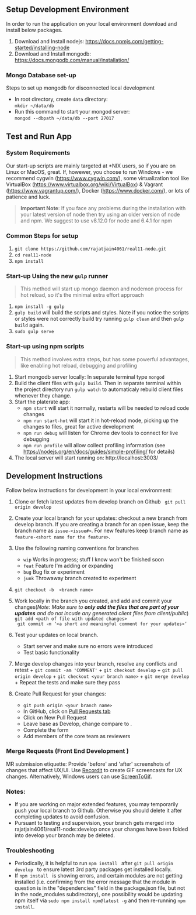 ## Setup Development Environment
In order to run the application on your local environment download and install below packages.

 1. Download and Install nodejs: https://docs.npmjs.com/getting-started/installing-node
 2. Download and Install mongodb: https://docs.mongodb.com/manual/installation/   

 ### Mongo Database set-up
  Steps to set up mongodb for disconnected local development   
  + In root directory, create `data` directory:   
  		``` mkdir ~/data/db ```   
  + Run this command to start your mongod server:   
 		``` mongod --dbpath ~/data/db --port 27017 ```

## Test and Run App

### System Requirements

Our start-up scripts are mainly targeted at *NIX users, so if you are on Linux or MacOS, great.  If, howewer, you choose to run Windows - we recommend cygwin (https://www.cygwin.com/), some virtualization tool like VirtualBox (https://www.virtualbox.org/wiki/VirtualBox) & Vagrant (https://www.vagrantup.com/), Docker (https://www.docker.com/), or lots of patience and luck.

> **Important Note**: If you face any problems during the installation with your latest version of node then try using an older version of node and npm. We suggest to use v8.12.0 for node and 6.4.1 for npm

### Common Steps for setup
  1. ```git clone https://github.com/rajatjain4061/real11-node.git```
  1. ```cd real11-node```
  1. ```npm install```

### Start-up Using the new ```gulp``` runner
> This method will start up mongo daemon and nodemon process for hot reload, so it's the minimal extra effort approach
  1. ``` npm install -g gulp ```
  2. ``` gulp build ``` will build the scripts and styles. Note if you notice the scripts or styles were not correctly build try running `gulp clean` and then `gulp build` again.
  5. ```sudo gulp serve```

### Start-up using npm scripts
> This method involves extra steps, but has some powerful advantages, like enabling hot reload, debugging and profiling
  1. Start mongodb server locally: In separate terminal type ```mongod```
  2. Build the client files with `gulp build`. Then in separate terminal within the project directory run `gulp watch` to automaticaly rebuild client files whenever they change.
  4. Start the platerate app:
      * ```npm start``` will start it normally, restarts will be needed to reload code changes
      * ```npm run start-hot``` will start it in hot-reload mode, picking up the changes to files, great for active development
      * ```npm run debug``` will listen for Chrome dev tools to connect for live debugging
      * ```npm run profile``` will allow collect profiling information (see https://nodejs.org/en/docs/guides/simple-profiling/ for details)
  4. The local server will start running on: http://localhost:3003/
  

## Development Instructions
 Follow below instructions for development in your local environment:
 1. Clone or fetch latest updates from develop branch on Github	``` git pull origin develop```
 
 1. Create your local branch for your updates: checkout  a new branch from develop branch.  If you are creating a branch for an open issue, keep the branch name as `issue-<issue#>`. For new features keep branch name as `feature-<short name for the feature>`.  
 
 1. Use the following naming conventions for branches
 	+ `wip`       Works in progress; stuff I know won't be finished soon
	+ `feat`      Feature I'm adding or expanding
	+ `bug`       Bug fix or experiment
	+ `junk`      Throwaway branch created to experiment
 
 1.  ``` git checkout -b  <branch name> ```
 
 1. Work locally in the branch you created, and add and commit your changes(*Note: Make sure to **only add the files that are part of your updates** and do not incude any generated client files from client/public*)
 		``` git add <path of file with updated changes>```    
		``` git commit -m ‘<a short and meaningful comment for your updates>’```  
		
 1. Test your updates on local branch.   
 	+ Start server and make sure no errors were introduced   
 	+ Test basic functionality
 1. Merge develop changes into your branch, resolve any conflicts and retest
        + ```git commit -am 'COMMENT'```
        + ```git checkout develop```
        + ```git pull origin develop```
        + ```git checkout <your branch name>```
        + ```git merge develop```
        + Repeat the tests and make sure they pass
 1. Create Pull Request for your changes:
 	+ ```git push origin <your branch name>```
	+ In GitHub, click on [Pull Requests tab](https://github.com/rajatjain4061/real11-node/pulls)
	+ Click on New Pull Request
	+ Leave base as Develop, change compare to <your branch name>.
	+ Complete the form
	+ Add members of the core team as reviewers
	
### Merge Requests (Front End Development )
MR submission etiquette:
Provide 'before' and 'after' screenshots of changes that affect UX/UI.
Use [Recordit](http://recordit.co/) to create GIF screencasts for UX changes. Alternatively, Windows users can use [ScreenToGif](http://www.screentogif.com/).	

### Notes:
+ If you are working on major extended features, you may temporarily push your local branch to Github. Otherwise you should delete it after completing updates to avoid confusion.  
+ Pursuant to testing and supervision, your branch gets merged into rajatjain4061/real11-node::develop once your changes have been folded into develop your branch may be deleted.

### Troubleshooting
+ Periodically, it is helpful to run ```npm install ``` after ```git pull origin develop ``` to ensure latest 3rd party packages get installed locally.
+ If ```npm install ``` is showing errors, and certain modules are not getting installed (i.e. confirming from the error message that the module in question is in the "dependencies" field in the package.json file, but not in the node_modules subdirectory), one possibility would be updating npm itself via ```sudo npm install npm@latest -g``` and then re-running ```npm install```.
